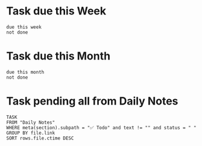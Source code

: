 
# Task due this Week

```tasks
due this week
not done
```

# Task due this Month
```tasks
due this month
not done
```
# Task pending all from Daily Notes
```dataview
TASK
FROM "Daily Notes"
WHERE meta(section).subpath = "✅ Todo" and text != "" and status = " "
GROUP BY file.link
SORT rows.file.ctime DESC
```




